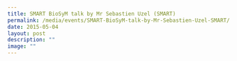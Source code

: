 ```yaml
---
title: SMART BioSyM talk by Mr Sebastien Uzel (SMART)
permalink: /media/events/SMART-BioSyM-talk-by-Mr-Sebastien-Uzel-SMART/
date: 2015-05-04
layout: post
description: ""
image: ""
---
```

